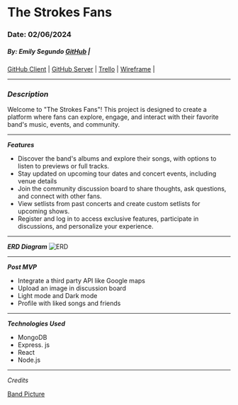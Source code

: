 # The Strokes Fans

### Date: 02/06/2024

##### By: Emily Segundo [GitHub](https://github.com/emilyThesecond) | 

[GitHub Client](https://github.com/emilyThesecond/the-strokes-client) | [GitHub Server](https://github.com/emilyThesecond/the-strokes-server) | [Trello](https://trello.com/b/yd18VNAl/habitualize) | [Wireframe](https://www.figma.com/file/YprxeU1vsp4vPsFJyvYpnr/The-Strokes-Fan-Page?type=design&node-id=0-1&mode=design&t=XMbN1Suy5JEvD9PD-0) |
***

### **_Description_**

Welcome to "The Strokes Fans"! This project is designed to create a platform where fans can explore, engage, and interact with their favorite band's music, events, and community.

***

**_Features_**
- Discover the band's albums and explore their songs, with options to listen to previews or full tracks.
- Stay updated on upcoming tour dates and concert events, including venue details 
- Join the community discussion board to share thoughts, ask questions, and connect with other fans.
- View setlists from past concerts and create custom setlists for upcoming shows.
- Register and log in to access exclusive features, participate in discussions, and personalize your experience.

***

**_ERD Diagram_**
![ERD](https://i.imgur.com/OsApRvo.png)

***

**_Post MVP_**
- Integrate a third party API like Google maps
- Upload an image in discussion board
- Light mode and Dark mode
- Profile with liked songs and friends

***

**_Technologies Used_**
- MongoDB
- Express. js
- React
- Node.js

***

_Credits_

[Band Picture](https://www.vecteezy.com/members/miguelap)
